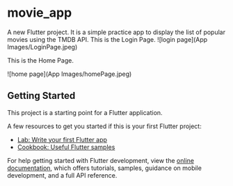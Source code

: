 # movie_app

A new Flutter project. It is a simple practice app to display the list of popular movies using the TMDB API.
This is the Login Page.
![login page](App Images/LoginPage.jpeg)

This is the Home Page.

![home page](App Images/homePage.jpeg)

## Getting Started

This project is a starting point for a Flutter application.

A few resources to get you started if this is your first Flutter project:

- [Lab: Write your first Flutter app](https://docs.flutter.dev/get-started/codelab)
- [Cookbook: Useful Flutter samples](https://docs.flutter.dev/cookbook)

For help getting started with Flutter development, view the
[online documentation](https://docs.flutter.dev/), which offers tutorials,
samples, guidance on mobile development, and a full API reference.
